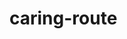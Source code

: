 <!--
 * @Author: Wanko
 * @Date: 2023-04-27 17:39:09
 * @LastEditors: Wanko
 * @LastEditTime: 2023-04-27 18:27:01
 * @Description: 
-->
# caring-route
